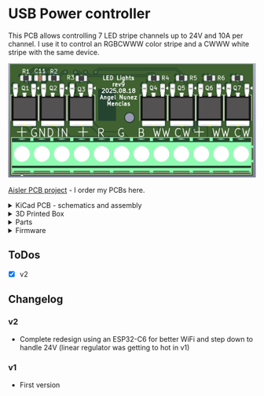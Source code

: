 # USB Power controller

This PCB allows controlling 7 LED stripe channels up to 24V and 10A per channel. I use it to control an RGBCWWW color stripe and a CWWW white stripe with the same device.

![Overview picture](pictures/overview.png)

[Aisler PCB project](https://aisler.net/p/KIGTGSCT) - I order my PCBs here.

<details>
<summary>KiCad PCB - schematics and assembly </summary>

- [KiCad PCB project](KiCad/pcb-led-lights/pcb-led-lights.kicad_pro)
- ![Schematic Preview](pictures/schematic.png)
- ![PCB front 3D model](pictures/pcb-top-preview.png)
- ![PCB rear 3D model](pictures/pcb-bottom-preview.png)
- ![PCB tracks](pictures/pcb-tracks.png)
- ![PCB front Assembly](pictures/pcb-top.png)
- ![PCB rear Assembly](pictures/pcb-bottom.png)
  
</details>

<details>
<summary>3D Printed Box </summary>

- [3D Printed box](FreeCAD)
- [FreeCad file](FreeCAD/pcb-led-lights.FCStd)
  - fix PCB with 3x M2 screws up to 7mm long
  - use up to 3x 3mm wide screws to fix to the wall
  - cover slack: 0.15 mm (enough that it holds without screws)
  - all parameters of the box are in the Settings Spreadsheet that you can change with FreeCAD if you need to
    adjust to your case
- [3MF file - small box](FreeCAD/pcb-led-lights-Box.3mf)
![cage-render](pictures/cage-preview.png)

</details>

<details>
<summary>Parts</summary>

- 1x [ESP32-C6 Zero](https://www.waveshare.com/wiki/ESP32-C6-Zero) - this allows for wifi 6 and reduced components to solder as programer, led and antenna are included
- 1x [AP63203WU-7 Step-Down converter](https://www.mouser.com/datasheet/2/115/DIOD_S_A0007089856_1-2542907.pdf)
- 12x [Screw Terminal blocks](https://www.amazon.de/YIXISI-Terminal-Schraubklemme-Steckverbinder-Arduino/dp/B087RN8FDZ)
- 1x [2,9 uH inductor](https://www.mouser.com/datasheet/2/3/ASPI_0628-1775153.pdf)
- 7x [SUD40N06-25L Power MOSFET](https://www.farnell.com/datasheets/69243.pdf). Can also use [STD35NF06LT4](https://www.st.com/resource/en/datasheet/std35nf06l.pdf)
- 7x 0805 SMD 47 KOhms resistor
- 2x 0805 SMD 100 nF capacitor
- 2x 0805 SMD 22 uF capacitor
- 1x 0805 SMD 10 uF capacitor
  
</details>

<details>
<summary>Firmware</summary>

- You need to modify/create your own [ESPHome.io](https://esphome.io) definition and include the [yaml in this folder](rgbww_ww_v2.yaml)
- [Example for v2](TBD)

</details>


## ToDos

- [x] v2

## Changelog

### v2

- Complete redesign using an ESP32-C6 for better WiFi and step down to handle 24V (linear regulator was getting to hot in v1)

### v1

- First version

